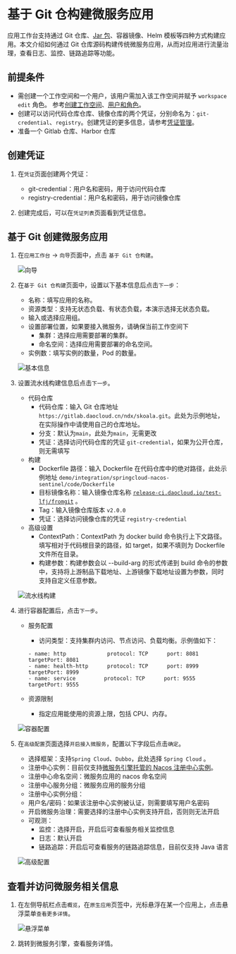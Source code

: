 # 基于 Git 仓构建微服务应用

应用工作台支持通过 Git 仓库、[Jar 包](jar-java-app.md)、容器镜像、Helm 模板等四种方式构建应用。本文介绍如何通过 Git 仓库源码构建传统微服务应用，从而对应用进行流量治理，查看日志、监控、链路追踪等功能。

## 前提条件

- 需创建一个工作空间和一个用户，该用户需加入该工作空间并赋予 `workspace edit` 角色。
  参考[创建工作空间](../../../ghippo/user-guide/workspace/workspaces.md)、[用户和角色](../../../ghippo/user-guide/access-control/user.md)。
- 创建可以访问代码仓库仓库、镜像仓库的两个凭证，分别命名为：`git-credential`、`registry`。创建凭证的更多信息，请参考[凭证管理](../pipeline/credential.md)。
- 准备一个 Gitlab 仓库、Harbor 仓库

## 创建凭证

1. 在`凭证`页面创建两个凭证：

    - git-credential：用户名和密码，用于访问代码仓库
    - registry-credential：用户名和密码，用于访问镜像仓库

1. 创建完成后，可以在`凭证列表`页面看到凭证信息。

## 基于 Git 创建微服务应用

1. 在`应用工作台` -> `向导`页面中，点击 `基于 Git 仓构建`。

    ![向导](../../images/ms01.png)

1. 在`基于 Git 仓构建`页面中，设置以下基本信息后点击`下一步`：

    - 名称：填写应用的名称。
    - 资源类型：支持无状态负载、有状态负载，本演示选择无状态负载。
    - 输入或选择应用组。
    - 设置部署位置，如果要接入微服务，请确保当前工作空间下
        - 集群：选择应用需要部署的集群。
        - 命名空间：选择应用需要部署的命名空间。
    - 实例数：填写实例的数量，Pod 的数量。

    ![基本信息](../../images/ms02.png)

1. 设置流水线构建信息后点击`下一步`。

    - 代码仓库
        - 代码仓库：输入 Git 仓库地址 `https://gitlab.daocloud.cn/ndx/skoala.git`。此处为示例地址，在实际操作中请使用自己的仓库地址。
        - 分支：默认为`main`，此处为`main`，无需更改
        - 凭证：选择访问代码仓库的凭证 `git-credential`，如果为公开仓库，则无需填写
    - 构建
        - Dockerfile 路径：输入 Dockerfile 在代码仓库中的绝对路径，此处示例地址 `demo/integration/springcloud-nacos-sentinel/code/Dockerfile`
        - 目标镜像名称：输入镜像仓库名称 [`release-ci.daocloud.io/test-lfj/fromgit`](http://release-ci.daocloud.io/test-lfj/fromgit) 。
        - Tag：输入镜像仓库版本 `v2.0.0`
        - 凭证：选择访问镜像仓库的凭证 `registry-credential`
    - 高级设置
        - ContextPath：ContextPath 为 docker build 命令执行上下文路径。填写相对于代码根目录的路径，如 target，如果不填则为 Dockerfile 文件所在目录。
        - 构建参数：构建参数会以 --build-arg 的形式传递到 build 命令的参数中，支持将上游制品下载地址、上游镜像下载地址设置为参数，同时支持自定义任意参数。

    ![流水线构建](../../images/ms03.png)

1. 进行容器配置后，点击`下一步`。

    - 服务配置
        - 访问类型：支持集群内访问、节点访问、负载均衡。示例值如下：

        ```
        - name: http             protocol: TCP      port: 8081      targetPort: 8081    
        - name: health-http      protocol: TCP      port: 8999      targetPort: 8999
        - name: service         protocol: TCP      port: 9555      targetPort: 9555
        ```

    - 资源限制
        - 指定应用能使用的资源上限，包括 CPU、内存。

    ![容器配置](../../images/ms04.png)

1. 在`高级配置`页面选择`开启接入微服务`，配置以下字段后点击`确定`。

    - 选择框架：支持`Spring Cloud`、`Dubbo`，此处选择 `Spring Cloud` 。
    - 注册中心实例：目前仅支持[微服务引擎托管的 Nacos 注册中心实例]()。
    - 注册中心命名空间：微服务应用的 nacos 命名空间
    - 注册中心服务分组：微服务应用的服务分组
    - 注册中心实例分组：
    - 用户名/密码：如果该注册中心实例被认证，则需要填写用户名密码
    - 开启微服务治理：需要选择的注册中心实例支持开启，否则则无法开启
    - 可观测：
        - 监控：选择开启，开启后可查看服务相关监控信息
        - 日志：默认开启
        - 链路追踪：开启后可查看服务的链路追踪信息，目前仅支持 Java 语言

    ![高级配置](../../images/ms05.png)

## 查看并访问微服务相关信息

1. 在左侧导航栏点击`概览`，在`原生应用`页签中，光标悬浮在某一个应用上，点击悬浮菜单`查看更多详情`。

    ![悬浮菜单](../../images/ms06.png)

1. 跳转到微服务引擎，查看服务详情。
